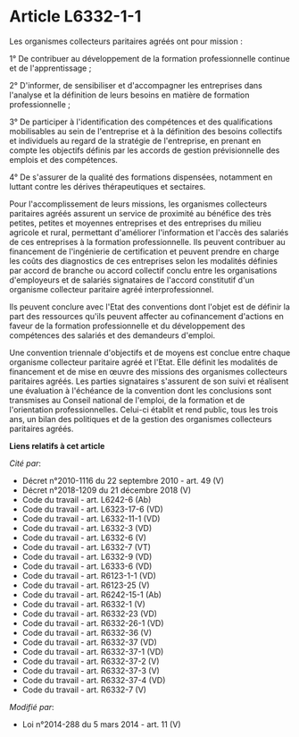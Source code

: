 # Article L6332-1-1

Les organismes collecteurs paritaires agréés ont pour mission :

1° De contribuer au développement de la formation professionnelle continue et de l'apprentissage  ;

2° D'informer, de sensibiliser et d'accompagner les entreprises dans l'analyse et la définition de leurs besoins en matière
de formation professionnelle ;

3° De participer à l'identification des compétences et des qualifications mobilisables au sein de l'entreprise et à la
définition des besoins collectifs et individuels au regard de la stratégie de l'entreprise, en prenant en compte les
objectifs définis par les accords de gestion prévisionnelle des emplois et des compétences.

4° De s'assurer de la qualité des formations dispensées, notamment en luttant contre les dérives thérapeutiques et
sectaires. 

Pour l'accomplissement de leurs missions, les organismes collecteurs paritaires agréés assurent un service de proximité au
bénéfice des très petites, petites et moyennes entreprises et des entreprises du milieu agricole et rural, permettant
d'améliorer l'information et l'accès des salariés de ces entreprises à la formation professionnelle. Ils  peuvent contribuer
au financement de l'ingénierie de certification et peuvent prendre en charge les coûts des diagnostics de ces entreprises
selon les modalités définies par accord de branche ou accord collectif conclu entre les organisations d'employeurs et de
salariés signataires de l'accord constitutif d'un organisme collecteur paritaire agréé interprofessionnel.

Ils peuvent conclure avec l'Etat des conventions dont l'objet est de définir la part des ressources qu'ils peuvent affecter
au cofinancement d'actions en faveur de la formation professionnelle et du développement des compétences des salariés et des
demandeurs d'emploi.

Une convention triennale d'objectifs et de moyens est conclue entre chaque organisme collecteur paritaire agréé et l'Etat.
Elle définit les modalités de financement et de mise en œuvre des missions des organismes collecteurs paritaires agréés. Les
parties signataires s'assurent de son suivi et réalisent une évaluation à l'échéance de la convention dont les conclusions
sont transmises au Conseil national de l'emploi, de la formation et de l'orientation professionnelles. Celui-ci établit et
rend public, tous les trois ans, un bilan des politiques et de la gestion des organismes collecteurs paritaires agréés.

**Liens relatifs à cet article**

_Cité par_:

  - Décret n°2010-1116 du 22 septembre 2010 - art. 49 (V)
  - Décret n°2018-1209 du 21 décembre 2018 (V)
  - Code du travail - art. L6242-6 (Ab)
  - Code du travail - art. L6323-17-6 (VD)
  - Code du travail - art. L6332-11-1 (VD)
  - Code du travail - art. L6332-3 (VD)
  - Code du travail - art. L6332-6 (V)
  - Code du travail - art. L6332-7 (VT)
  - Code du travail - art. L6332-9 (VD)
  - Code du travail - art. L6333-6 (VD)
  - Code du travail - art. R6123-1-1 (VD)
  - Code du travail - art. R6123-25 (V)
  - Code du travail - art. R6242-15-1 (Ab)
  - Code du travail - art. R6332-1 (V)
  - Code du travail - art. R6332-23 (VD)
  - Code du travail - art. R6332-26-1 (VD)
  - Code du travail - art. R6332-36 (V)
  - Code du travail - art. R6332-37 (VD)
  - Code du travail - art. R6332-37-1 (VD)
  - Code du travail - art. R6332-37-2 (V)
  - Code du travail - art. R6332-37-3 (V)
  - Code du travail - art. R6332-37-4 (VD)
  - Code du travail - art. R6332-7 (V)

_Modifié par_:

  - Loi n°2014-288 du 5 mars 2014 - art. 11 (V)

